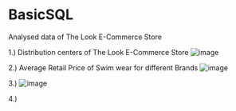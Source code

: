 # BasicSQL
Analysed data of The Look E-Commerce Store

1.) Distribution centers of The Look E-Commerce Store
![image](https://user-images.githubusercontent.com/100945160/156775637-4c9df638-5698-471a-a8f6-c6616484eaff.png)

2.) Average Retail Price of Swim wear for different Brands 
![image](https://user-images.githubusercontent.com/100945160/156793631-58cc029b-3872-47e4-96bb-3a4a35c51c37.png)

3.)
![image](https://user-images.githubusercontent.com/100945160/156814682-7e28499d-fbcb-4232-9a15-cb5801379496.png)

4.)
